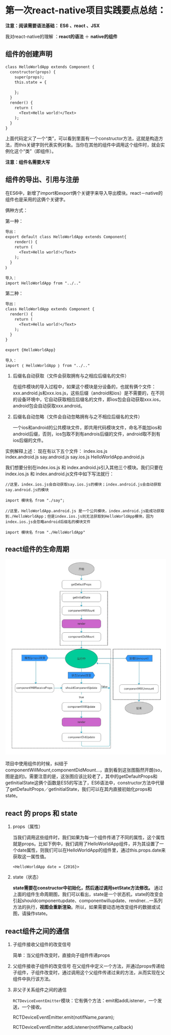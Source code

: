 # 第一次react-native项目实践要点总结：

**注意：阅读需要语法基础： ES6 、react 、JSX**

我对react-native的理解 ：**react的语法** ＋ **native的组件**

## 组件的创建声明
```
class HelloWorldApp extends Component {
  constructor(props) {
  	super(props);
    this.state = {
  
    };
  }
  render() {
    return (
      <Text>Hello world!</Text>
    );
  }
}
```
上面代码定义了一个“类”，可以看到里面有一个constructor方法，这就是构造方法，而this关键字则代表实例对象。当你在其他的组件中调用这个组件时，就会实例化这个“类”（即组件）。

**注意：组件名需要大写**

## 组件的导出、引用与注册
在ES6中，新增了import和export俩个关键字来导入导出模块。react－native的组件也是采用的这俩个关键字。

俩种方式：

第一种：

```
导出：
export default class HelloWorldApp extends Component{
	render() {
    return (
      <Text>Hello world!</Text>
    );
  }
｝

导入：
import HelloWorldApp from "../.."
```

第二种：

```
导出：
class HelloWorldApp extends Component {
  render() {
    return (
      <Text>Hello world!</Text>
    );
  }
}

export {HelloWorldApp}

导入：
import ｛ HelloWorldApp ｝ from "../.."

```

1. 后缀名自动获取（文件会获取拥有与之相应后缀名的文件）

	在组件模块的导入过程中，如果这个模块是分设备的，也就有俩个文件：xxx.android.js和xxx.ios.js，这些后缀（android和ios）是不需要的，在不同的设备环境中，它自动获取相应后缀名的文件，即ios包会自动获取xxx.ios，android包会自动获取xxx.android。

2. 后缀名自动忽略（文件会自动忽略拥有与之不相应后缀名的文件）

	一个ios和android的公共模块文件，即共用代码模块文件，命名不能加ios和android后缀，否则，ios包取不到有androis后缀的文件，android取不到有ios后缀的文件。


实例解释上述：
现在有以下五个文件：
index.ios.js  
index.android.js
say.android.js
say.ios.js
HelloWorldApp.android.js   

我们想要分别在index.ios.js 和 index.android.js引入其他三个模块。我们只要在index.ios.js 和 index.android.js文件中如下写法就行：

```
//这里，index.ios.js会自动获取say.ios.js的模块；index.android.js会自动获取say.android.js的模块

import 模块名 from "./say";

//这里，HelloWorldApp.android.js 是一个公共模块，index.android.js能成功获取到./HelloWorldApp；但是index.ios.js则无法获取到HelloWorldApp模块，因为index.ios.js会忽略android后缀名的模块文件

import 模块名 from "./HelloWorldApp"
```


## react组件的生命周期

![](../images/201601/react-component.jpg)

项目中使用组件的时候，纠结于componentWillMount,componentDidMount...，直到看到这张图豁然开朗(so，图是盗的)。需要注意的是，这张图应该比较老了，其中的getDefaultProps和
getInitialState这俩个函数是ES5的写法了，ES6语法中，constructor方法中代替了getDefaultProps／getInitialState，我们可以在其内直接初始化props和state。


## react 的 props 和 state

1. props（属性）

	当我们调用这些组件时，我们如果为每一个组件传递了不同的属性，这个属性就是props。比如下例中，我们调用了HelloWorldApp组件，并为其设置了一个date属性，则我们可以在HelloWorldApp的组件里，通过this.props.date来获取这一属性值。
	```
	<HelloWorldApp date = {2016}>
	```

2. state（状态）

	**state需要在constructor中初始化，然后通过调用setState方法修改。**
	通过上面的组件生命周期图，我们可以看出，state是一个状态机，state的改变会引起shouldcomponentupdate、componentwillupdate、rendner...一系列方法的执行，**视图会重新渲染**。所以，如果需要动态地改变组件的数据或试图，请操作state。


## react组件之间的通信  

1. 子组件接收父组件的改变信号

	简单：当父组件改变时，直接向子组件传递props
	
2. 父组件接收子组件的改变信号
	在父组件中定义一个方法，并通过props传递给子组件，子组件改变时，通过调用这个父组件传递过来的方法，从而实现在父组件中执行该方法。
	
3. 非父子关系组件之间的通信

	`RCTDeviceEventEmitter`模块：它有俩个方法：emit和addListener，一个发送，一个接收。
	
	RCTDeviceEventEmitter.emit(notifName,param);
	
	RCTDeviceEventEmitter.addListener(notifName,callback)
	

